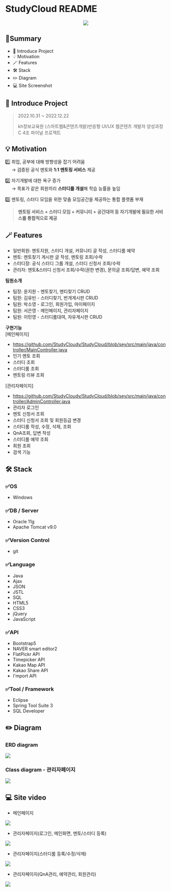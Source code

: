 # StudyCloud README
<p align="center"><img src="https://ifh.cc/g/CnqGt0.png"></p>

## 📍Summary
- 📄 Introduce Project
- 💡 Motivation
- 🪄 Features
- 🛠️ Stack
- ✏️ Diagram
- 💻 Site Screenshot


## 📄 Introduce Project
> 2022.10.31 ~ 2022.12.22 &nbsp;  
> 
> kh정보교육원 (스마트웹&콘텐츠개발)반응형 UI/UX 웹콘텐츠 개발자 양성과정C 4조 파이널 프로젝트

## 💡 Motivation

1️⃣ 취업, 공부에 대해 방향성을 잡기 어려움  
 &nbsp;&nbsp;&nbsp;&nbsp;&nbsp;→ 검증된 공식 멘토와 **1:1 멘토링 서비스** 제공

2️⃣ 자기개발에 대한 욕구 증가  
 &nbsp;&nbsp;&nbsp;&nbsp;&nbsp;→ 목표가 같은 회원끼리 **스터디를 개설**해 학습 능률을 높임

3️⃣ 멘토링, 스터디 모임을 위한 맞춤 모임공간을 제공하는 통합 플랫폼 부재

> **멘토링 서비스 + 스터디 모임 + 커뮤니티 + 공간대여 등 자기개발에 필요한 서비스를 통합적으로 제공**


## 🪄 Features

- 일반회원: 멘토지원, 스터디 개설, 커뮤니티 글 작성, 스터디룸 예약
- 멘토: 멘토찾기 게시판 글 작성, 멘토링 조회/수락
- 스터디장: 공식 스터디 그룹 개설, 스터디 신청서 조회/수락 
- 관리자: 멘토&스터디 신청서 조회/수락(권한 변경), 문의글 조회/답변, 예약 조회

**팀원소개**

- 팀장: 윤지원 - 멘토찾기, 멘티찾기 CRUD
- 팀원: 김유빈 - 스터디찾기, 번개게시판 CRUD
- 팀원: 박소영 - 로그인, 회원가입, 마이페이지
- 팀원: 서은영 - 메인페이지, 관리자페이지
- 팀원: 이민영 - 스터디룸대여, 자유게시판 CRUD

**구현기능**  
[메인페이지]
- https://github.com/StudyCloudy/StudyCloud/blob/sey/src/main/java/controller/MainController.java
- 인기 멘토 조회
- 스터디 조회
- 스터디룸 조회
- 멘토링 리뷰 조회  

[관리자페이지]
- https://github.com/StudyCloudy/StudyCloud/blob/sey/src/main/java/controller/AdminController.java
- 관리자 로그인
- 멘토 신청서 조회
- 스터디 신청서 조회 및 회원등급 변경
- 스터디룸 작성, 수정, 삭제, 조회
- QnA조회, 답변 작성
- 스터디룸 예약 조회
- 회원 조회
- 검색 기능


## 🛠️ Stack

### ✅OS
- Windows

### ✅DB / Server
- Oracle 11g
- Apache Tomcat v9.0

### ✅Version Control
- git

### ✅Language
- Java
- Ajax
- JSON
- JSTL
- SQL
- HTML5
- CSS3
- jQuery
- JavaScript

### ✅API
- Bootstrap5
- NAVER smart editor2
- FlatPickr API
- Timepicker API
- Kakao Map API
- Kakao Share API
- I'mport API

### ✅Tool / Framework
- Eclipse
- Spring Tool Suite 3
- SQL Developer

## ✏️ Diagram

### ERD diagram
<img src="https://ifh.cc/g/RqQ0R0.jpg">

### Class diagram - 관리자페이지
<img src="https://ifh.cc/g/PYvQO8.jpg">

## 💻 Site video  

- 메인페이지
<img src="https://user-images.githubusercontent.com/110447180/228574421-0dc83f84-9dbb-43ab-8634-fa5147228d11.mp4">  


- 관리자페이지(로그인, 메인화면, 멘토/스터디 등록)
<img src="https://user-images.githubusercontent.com/110447180/228574904-c0b8317b-9979-48f9-88d6-d58f34f368d5.mp4">  


- 관리자페이지(스터디룸 등록/수정/삭제)
<img src="https://user-images.githubusercontent.com/110447180/228572746-79e70e12-8e2f-4f80-bf8a-ac35faa257e8.mp4">  


- 관리자페이지(QnA관리, 예약관리, 회원관리)
<img src="https://user-images.githubusercontent.com/110447180/228573815-4e173c82-7f9d-4476-99f8-1c70e285af3f.mp4">
